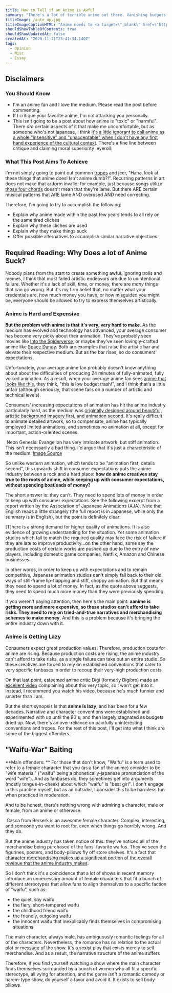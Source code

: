 ```yaml
---
title: How to Tell if an Anime is Awful
summary: "There's a lot of terrible anime out there. Vanishing budgets, increasing production costs, and fierce competition mean that only tried-and-true formulas are approved. But those once-novel formulas are so played out that, more often than not, their presence is indicative that the anime you're watching is not worth the time. Here are some common themes to watch out for."
titleImage: /ante_up.jpg
titleImageCaptionHTML: "Anime needs to <a target=\"_blank\" href=\"https://www.youtube.com/watch?v=cDu-2h8ZDhI\">Ante Up</a>"
shouldShowTableOfContents: true
shouldShowUpdatedAt: false
createdAt: "2020-11-21T23:41:34.140Z"
tags: 
  - Opinion
  - Misc
  - Essay
---
```


## Disclaimers
### You Should Know
* I'm an anime fan and I love the medium. Please read the post before commenting.
* If I critique your favorite anime, I'm not attacking you personally.
* This isn't going to be a post about how anime is "toxic" or "harmful". There *are* certain aspects of it that make me uncomfortable, but as someone who's not japanese, I think [it's a little ignorant to call anime as a whole "insensitive" and "unacceptable" when I don't have any first hand experience of the cultural context](https://www.grandartsgazette.com/reviews/2020/1/30/anime-sucks-and-heres-why). There's a fine line between critique and claiming moral superiority :eyeroll:

### What This Post Aims To Achieve
I'm not simply going to point out common [tropes](https://en.wikipedia.org/wiki/Trope_(literature)) and jeer, "Haha, look at these things that anime does! Isn't anime dumb?!". Recurring patterns in art does not make that artform invalid: for example, just because songs utilize [those four chords](https://www.youtube.com/watch?v=oOlDewpCfZQ) doesn't mean that they're lame. But there ARE certain musical patterns that ARE lame AND overused AND need correcting.

Therefore, I'm going to try to accomplish the following:

- Explain why anime made within the past few years tends to all rely on the same tired cliches
- Explain why these cliches are used
- Explain why they make things suck
- Offer possible alternatives to accomplish similar narrative objectives

## Required Reading: Why Does a lot of Anime Suck?
Nobody plans from the start to create something awful. Ignoring trolls and memes, I think that most failed artistic endeavors are due to unintentional failure. Whether it's a lack of skill, time, or money, there are *many* things that can go wrong. But it's my firm belief that, no matter what your credentials are, how much money you have, or how misguided you might be, everyone should be allowed to try to express themselves artistically.

### Anime is Hard and Expensive
**But the problem with anime is that it's very, very hard to make**. As the medium has evolved and technology has advanced, your average consumer has become very picky about their animation. They've probably seen movies like [Into the Spiderverse](https://www.youtube.com/watch?v=g4Hbz2jLxvQ), or maybe they've seen lovingly-crafted anime like [Space Dandy](https://www.youtube.com/watch?v=Cxe15A-Vk28). Both are examples that raise the artistic bar and elevate their respective medium. But as the bar rises, so do consumers' expectations. 

Unfortunately, your average anime fan probably doesn't know anything about about the difficulties of producing 24 minutes of fully-animated, fully voiced animation. As a result, when your average anime fan sees [anime that looks like this](https://www.youtube.com/watch?v=qHPFD0-bXhE), they think, "this is low budget trash!", and I think that's a little unfair (although seriously, that scene fails on a number of artistic and technical levels). 

Consumers' increasing expectations of animation has hit the anime industry particularly hard, as the medium was [originally designed around beautiful, artistic background imagery first, and animation second](https://en.wikipedia.org/wiki/Anime#History). It's really difficult to animate detailed artwork, so to compensate, anime has typically employed limited animations, and sometimes no animation at all, except for important, action-oriented scenes. 

<div class="imageContainer">
  <img class="limitedMedium" :src="'/eva.jpg'" />
  <span class="titleImageCaption text--secondary">Neon Genesis: Evangelion has very intricate artwork, but stiff animation. This isn't necessarily a bad thing. I'd argue that it's just a characteristic of the medium. <a href="https://wiki.evageeks.org/File:01_C300_eva01-plug.jpg">Image Source</a></span>
</div>

So unlike western animation, which tends to be "animation first, details second", this upwards shift in consumer expectations puts the anime industry between a rock and a hard place: **how do anime creatives stay true to the roots of anime, while keeping up with consumer expectations, without spending boatloads of money?**

The short answer is: they can't. They need to spend lots of money in order to keep up with consumer expectations. See the following excerpt from a report written by the Association of Japanese Animations (AJA). Note that English reads a little strangely (the full report is in Japanese, while only the summary is in English), but the point is definitely clear:

<info-box :source-name="'Anime Industry Report 2018 Summary'" :source-link="'https://aja.gr.jp/download/anime_ind_rpt2018_summary_en-2?wpdmdl=1407&refresh=5fba9768b7b7e1606063976'">
[T]here is a strong demand for higher quality of animations. It is also evidence of growing understanding for the situation. Yet some animation studios which fail to match the required quality may face the risk of failure if they are late to improve productivity...on the other hand, some say the production costs of certain works are pushed up due to the entry of new players, including domestic game companies, Netflix, Amazon and Chinese businesses.
</info-box>

In other words, in order to keep up with expectations and to remain competitive, Japanese animation studios can't simply fall back to their old ways of still-frame lip-flapping and stiff, choppy animation. But that means they need to spend a lot of money. In fact, as the quote above suggests, they need to spend much more money than they were previously spending.

If you weren't paying attention, then here's the main point: **aanime is getting more and more expensive, so these studios can't afford to take risks. They need to rely on tried-and-true narratives and merchandising schemes to make money**. And this is a problem because it's bringing the entire industry down with it.

### Anime is Getting Lazy
Consumers expect great production values. Therefore, production costs for anime are rising. Because production costs are rising, the anime industry can't afford to take risks, as a single failure can take out an entire studio. So these creatives are forced to rely on established conventions that cater to very specific fanbases in order to recoup their very-high production costs.

On that last point, esteemed anime critic Digi (formerly Digibro) made an [excellent video](https://www.youtube.com/watch?v=VzocnfLccs8) complaining about this very topic, so I won't get into it. Instead, I recommend you watch his video, because he's much funnier and smarter than I am.

But the short synopsis is that **anime is lazy**, and has been for a few decades. Narrative and character conventions were established and experimented with up until the 90's, and then largely stagnated as budgets dried up. Now, there's an over-reliance on painfully uninteresting conventions and tropes. For the rest of this post, I'll get into what I think are some of the biggest offenders.

## "Waifu-War" Baiting
**Main offenders: **
For those that don't know, "Waifu" is a term used to refer to a female character that you (as a fan of the anime) consider to be "wife material" ("waifu" being a phonetically-japanese pronunciation of the word "wife"). And as fanbases do, they sometimes get into arguments (mostly tongue-in-cheek) about which "waifu" is "best girl". I don't engage in this practice myself, but as an outsider, I consider this to be harmless fun when practiced in moderation.

And to be honest, there's nothing wrong with admiring a character, male or female, from an anime or otherwise.

<div class="imageContainer">
  <img class="limitedMedium" :src="'/casca.JPG'" />
  <span class="titleImageCaption text--secondary">Casca from Berserk is an awesome female character. Complex, interesting, and someone you want to root for, even when things go horribly wrong. And they do.</span>
</div>

But the anime industry has taken notice of this: they've noticed all of the merchandise being purchased of the fans' favorite waifus. They've seen the figurines, posters, and body-pillows fly off store shelves. It's a fact that [character merchandising makes up a significant portion of the overall revenue that the anime industry makes](https://aja.gr.jp/download/anime-industry-report-2019-summary_?wpdmdl=1625&refresh=5fbac18932e071606074761). 

So I don't think it's a coincidence that a lot of shows in recent memory introduce an unnecessary amount of female characters that fit a bunch of different stereotypes that allow fans to align themselves to a specific faction of "waifu", such as:
* the quiet, shy waifu
* the fiery, short-tempered waifu
* the childhood friend waifu
* the friendly, outgoing waifu
* the innocent waifu that inexplicably finds themselves in compromising situations

The main character, always male, has ambiguously romantic feelings for all of the characters. Nevertheless, the romance has no relation to the actual plot or message of the show. It's a sexist ploy that exists merely to sell merchandise. And as a result, the narrative structure of the anime suffers 

Therefore, if you find yourself watching a show where the main character finds themselves surrounded by a bunch of women who all fit a specific stereotype, all vying for attention, and the genre *isn't* a romantic comedy or harem-type show, do yourself a favor and avoid it. It exists to sell body pillows.